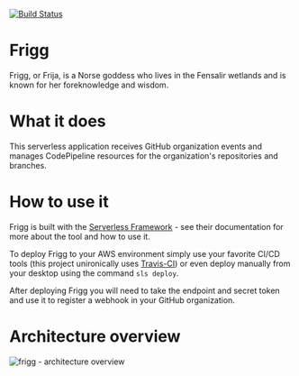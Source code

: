 [![Build Status][travis-badge]][travis-badge-url]
# Frigg
Frigg, or Frija, is a Norse goddess who lives in the Fensalir wetlands and is known for her foreknowledge and wisdom.

# What it does
This serverless application receives GitHub organization events and manages CodePipeline resources for the organization's repositories and branches.

# How to use it
Frigg is built with the [Serverless Framework](https://serverless.com/) - see their documentation for more about the tool and how to use it.

To deploy Frigg to your AWS environment simply use your favorite CI/CD tools (this project unironically uses [Travis-CI](https://travis-ci.org/manwaring/odin)) or even deploy manually from your desktop using the command `sls deploy`.

After deploying Frigg you will need to take the endpoint and secret token and use it to register a webhook in your GitHub organization.

# Architecture overview
![frigg - architecture overview](https://cloudcraft.co/view/b0b457b5-9a97-45e1-9773-bfff692be287?key=lZqsUA5p0RL10ghUZSNg3w&embed=true)

[travis-badge]: https://travis-ci.org/manwaring/frigg.svg?branch=master		
[travis-badge-url]: https://travis-ci.org/manwaring/frigg
